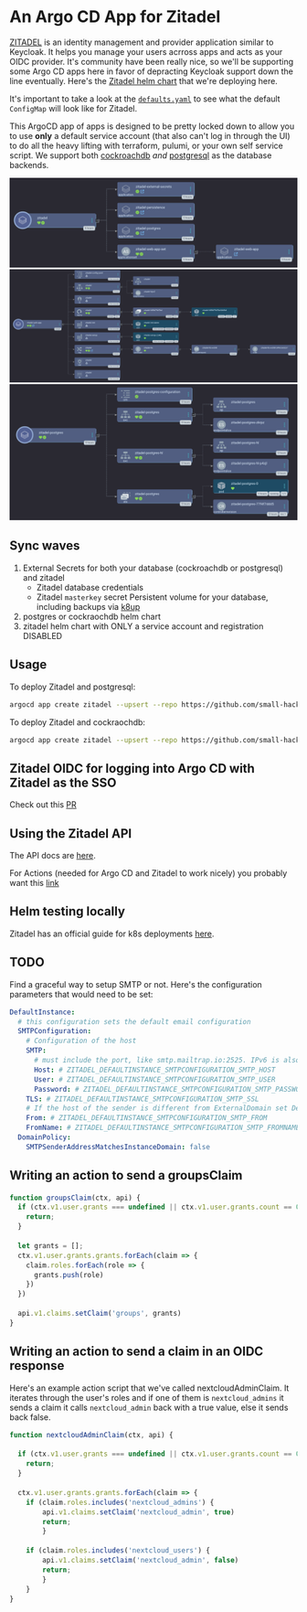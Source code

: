 # An Argo CD App for Zitadel

[ZITADEL](https://github.com/zitadel/zitadel/tree/main) is an identity management and provider application similar to Keycloak. It helps you manage your users acrross apps and acts as your OIDC provider. It's community have been really nice, so we'll be supporting some Argo CD apps here in favor of depracting Keycloak support down the line eventually. Here's the [Zitadel helm chart](https://github.com/zitadel/zitadel-charts/tree/main) that we're deploying here.

It's important to take a look at the [`defaults.yaml`](https://github.com/zitadel/zitadel/blob/main/cmd/defaults.yaml) to see what the default `ConfigMap` will look like for Zitadel.

This ArgoCD app of apps is designed to be pretty locked down to allow you to use **only** a default service account (that also can't log in through the UI) to do all the heavy lifting with terraform, pulumi, or your own self service script. We support both [cockroachdb](./zitadel_and_cockroachdb) _and_ [postgresql](./zitadel_and_postgresql) as the database backends.

<img src="./screenshots/zitadel_app_of_apps.png">
<img src="./screenshots/zitadel_web_appset.png">
<img src="./screenshots/zitadel_postgresql.png">

## Sync waves

1. External Secrets for both your database (cockroachdb or postgresql) and zitadel
   - Zitadel database credentials
   - Zitadel `masterkey` secret
   Persistent volume for your database, including backups via [k8up](https://k8up.io)
2. postgres or cockraochdb helm chart
3. zitadel helm chart with ONLY a service account and registration DISABLED

## Usage

To deploy Zitadel and postgresql:
```bash
argocd app create zitadel --upsert --repo https://github.com/small-hack/argocd-apps --path zitadel/zitadel_and_postgresql --sync-policy automated --self-heal --auto-prune --dest-namespace zitadel --dest-server https://kubernetes.default.svc
```

To deploy Zitadel and cockraochdb:
```bash
argocd app create zitadel --upsert --repo https://github.com/small-hack/argocd-apps --path zitadel/zitadel_and_cockroachdb --sync-policy automated --self-heal --auto-prune --dest-namespace zitadel --dest-server https://kubernetes.default.svc
```

## Zitadel OIDC for logging into Argo CD with Zitadel as the SSO

Check out this [PR](https://github.com/argoproj/argo-cd/pull/15029)

## Using the Zitadel API

The API docs are [here](https://zitadel.com/docs/category/apis).

For Actions (needed for Argo CD and Zitadel to work nicely) you probably want this [link](https://zitadel.com/docs/category/apis/resources/mgmt/actions)

## Helm testing locally

Zitadel has an official guide for k8s deployments [here](https://zitadel.com/docs/self-hosting/deploy/kubernetes).

## TODO
Find a graceful way to setup SMTP or not. Here's the configuration parameters that would need to be set:

```yaml
DefaultInstance:
  # this configuration sets the default email configuration
  SMTPConfiguration:
    # Configuration of the host
    SMTP:
      # must include the port, like smtp.mailtrap.io:2525. IPv6 is also supported, like [2001:db8::1]:2525
      Host: # ZITADEL_DEFAULTINSTANCE_SMTPCONFIGURATION_SMTP_HOST
      User: # ZITADEL_DEFAULTINSTANCE_SMTPCONFIGURATION_SMTP_USER
      Password: # ZITADEL_DEFAULTINSTANCE_SMTPCONFIGURATION_SMTP_PASSWORD
    TLS: # ZITADEL_DEFAULTINSTANCE_SMTPCONFIGURATION_SMTP_SSL
    # If the host of the sender is different from ExternalDomain set DefaultInstance.DomainPolicy.SMTPSenderAddressMatchesInstanceDomain to false
    From: # ZITADEL_DEFAULTINSTANCE_SMTPCONFIGURATION_SMTP_FROM
    FromName: # ZITADEL_DEFAULTINSTANCE_SMTPCONFIGURATION_SMTP_FROMNAME
  DomainPolicy:
    SMTPSenderAddressMatchesInstanceDomain: false
```

## Writing an action to send a groupsClaim

```js
function groupsClaim(ctx, api) {
  if (ctx.v1.user.grants === undefined || ctx.v1.user.grants.count == 0) {
    return;
  }

  let grants = [];
  ctx.v1.user.grants.grants.forEach(claim => {
    claim.roles.forEach(role => {
      grants.push(role)
    })
  })

  api.v1.claims.setClaim('groups', grants)
}
```

## Writing an action to send a claim in an OIDC response

Here's an example action script that we've called nextcloudAdminClaim. It iterates through the user's roles and if one of them is `nextcloud_admins` it sends a claim it calls `nextcloud_admin` back with a true value, else it sends back false.

```js
function nextcloudAdminClaim(ctx, api) {

  if (ctx.v1.user.grants === undefined || ctx.v1.user.grants.count == 0) {
    return;
  }

  ctx.v1.user.grants.grants.forEach(claim => {
    if (claim.roles.includes('nextcloud_admins') {
        api.v1.claims.setClaim('nextcloud_admin', true)
        return;
        }

    if (claim.roles.includes('nextcloud_users') {
        api.v1.claims.setClaim('nextcloud_admin', false)
        return;
        }
    }
}
```
